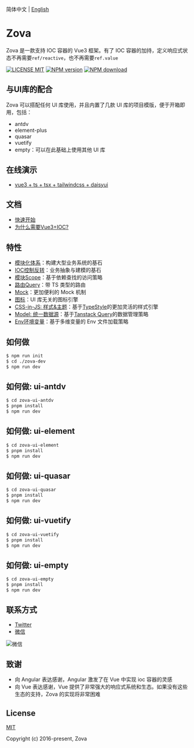 简体中文 | [English](./README.md)

# Zova

Zova 是一款支持 IOC 容器的 Vue3 框架。有了 IOC 容器的加持，定义响应式状态不再需要`ref/reactive`，也不再需要`ref.value`

[![LICENSE MIT][license-image]][license-url]
[![NPM version][npm-image]][npm-url]
[![NPM download][download-image]][download-url]

[license-image]: https://img.shields.io/badge/license-MIT-blue.svg
[license-url]: https://github.com/cabloy/zova/blob/master/LICENSE
[npm-image]: https://img.shields.io/npm/v/zova.svg?style=flat-square
[npm-url]: https://npmjs.com/package/zova
[download-image]: https://img.shields.io/npm/dm/zova?color=orange&label=npm%20downloads
[download-url]: https://npmjs.com/package/zova

## 与UI库的配合

Zova 可以搭配任何 UI 库使用，并且内置了几款 UI 库的项目模版，便于开箱即用，包括：

- antdv
- element-plus
- quasar
- vuetify
- empty：可以在此基础上使用其他 UI 库

## 在线演示

- [vue3 + ts + tsx + tailwindcss + daisyui](https://zova.js.org/zova-demo/)

## 文档

- [快速开始](https://zova.js.org/zh/guide/start/introduction.html)
- [为什么需要Vue3+IOC?](https://zova.js.org/zh/guide/start/why.html)

## 特性

- [模块化体系](https://zova.js.org/zh/guide/essentials/modularization/module.html)：构建大型业务系统的基石
- [IOC控制反转](https://zova.js.org/zh/guide/essentials/ioc/introduction.html)：业务抽象与建模的基石
- [模块Scope](https://zova.js.org/zh/guide/essentials/scope/introduction.html)：基于依赖查找的访问策略
- [路由Query](https://zova.js.org/zh/guide/techniques/router/route-query.html)：带 TS 类型的路由
- [Mock](https://zova.js.org/zh/guide/techniques/mock/introduction.html)：更加便利的 Mock 机制
- [图标](https://zova.js.org/zh/guide/techniques/icon/icon-engine.html)：UI 库无关的图标引擎
- [CSS-in-JS: 样式&主题](https://zova.js.org/zh/guide/techniques/css-in-js/introduction.html)：基于[TypeStyle](https://github.com/typestyle/typestyle)的更加灵活的样式引擎
- [Model: 统一数据源](https://zova.js.org/zh/guide/techniques/model/introduction.html)：基于[Tanstack Query](https://tanstack.com/query/latest/docs/framework/vue/overview)的数据管理策略
- [Env环境变量](https://zova.js.org/zh/guide/techniques/env/introduction.html)：基于多维变量的 Env 文件加载策略

## 如何做

```bash
$ npm run init
$ cd ./zova-dev
$ npm run dev
```

## 如何做: ui-antdv

```bash
$ cd zova-ui-antdv
$ pnpm install
$ npm run dev
```

## 如何做: ui-element

```bash
$ cd zova-ui-element
$ pnpm install
$ npm run dev
```

## 如何做: ui-quasar

```bash
$ cd zova-ui-quasar
$ pnpm install
$ npm run dev
```

## 如何做: ui-vuetify

```bash
$ cd zova-ui-vuetify
$ pnpm install
$ npm run dev
```

## 如何做: ui-empty

```bash
$ cd zova-ui-empty
$ pnpm install
$ npm run dev
```

## 联系方式

- [Twitter](https://twitter.com/zhennann2024)
- [微信](./zova-docs/zh/assets/img/wx-zhennann.jpg)

![微信](./zova-docs/zh/assets/img/wx-zhennann.jpg)

## 致谢

- 向 Angular 表达感谢，Angular 激发了在 Vue 中实现 ioc 容器的灵感
- 向 Vue 表达感谢，Vue 提供了非常强大的响应式系统和生态。如果没有这些生态的支持，Zova 的实现将非常困难

## License

[MIT](./LICENSE)

Copyright (c) 2016-present, Zova
